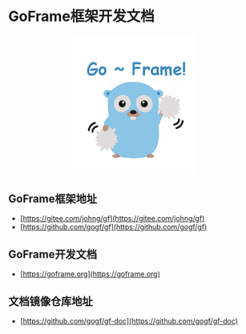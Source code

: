 # GoFrame框架开发文档
<div align=center>
<img src="cover.png" width="250"/>
</div>

## GoFrame框架地址
  * [https://gitee.com/johng/gf](https://gitee.com/johng/gf)
  * [https://github.com/gogf/gf](https://github.com/gogf/gf)

## GoFrame开发文档
  * [https://goframe.org](https://goframe.org)

## 文档镜像仓库地址
  * [https://github.com/gogf/gf-doc](https://github.com/gogf/gf-doc)
